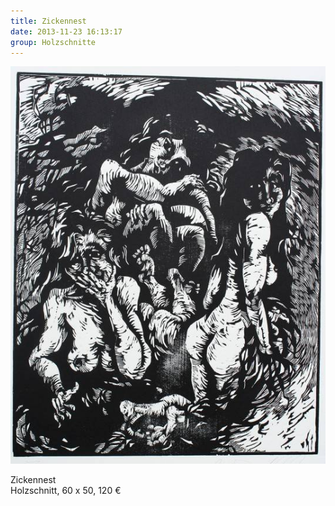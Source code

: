 ```yaml
---
title: Zickennest
date: 2013-11-23 16:13:17
group: Holzschnitte
---
```

![Zickennest](/img/holzschnitte/zickennest.jpg)

Zickennest<br>
Holzschnitt, 60 x 50, 120 €
